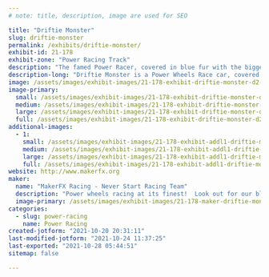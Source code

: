 ```yaml
---
# note: title, description, image are used for SEO

title: "Driftie Monster"
slug: driftie-monster
permalink: /exhibits/driftie-monster/
exhibit-id: 21-178
exhibit-zone: "Power Racing Track"
description: "The famed Power Racer, covered in blue fur with the biggest googly eyes available that day!"
description-long: "Driftie Monster is a Power Wheels Race car, covered in blue fur, with the biggest googly eyes we could get, look out for this machine to eat the competition!"
image: /assets/images/exhibit-images/21-178-exhibit-driftie-monster-d2-large.jpg
image-primary: 
  small: /assets/images/exhibit-images/21-178-exhibit-driftie-monster-d2-small.jpg
  medium: /assets/images/exhibit-images/21-178-exhibit-driftie-monster-d2-medium.jpg
  large: /assets/images/exhibit-images/21-178-exhibit-driftie-monster-d2-large.jpg
  full: /assets/images/exhibit-images/21-178-exhibit-driftie-monster-d2-full.jpg
additional-images: 
  - 1:
    small: /assets/images/exhibit-images/21-178-exhibit-addl1-driftie-monster-driftie-small.jpg
    medium: /assets/images/exhibit-images/21-178-exhibit-addl1-driftie-monster-driftie-medium.jpg
    large: /assets/images/exhibit-images/21-178-exhibit-addl1-driftie-monster-driftie-large.jpg
    full: /assets/images/exhibit-images/21-178-exhibit-addl1-driftie-monster-driftie-full.jpg
website: http://www.makerfx.org
maker: 
  name: "MakerFX Racing - Never Start Racing Team"
  description: "Power wheels racing at its finest!  Look out for our blue furry creation tearing up the track!"
  image-primary: /assets/images/exhibit-images/21-178-maker-driftie-monster-makerfx-logo-hex-medium.png
categories: 
  - slug: power-racing
    name: Power Racing
created-jotform: "2021-10-20 20:31:11"
last-modified-jotform: "2021-10-24 11:37:25"
last-exported: "2021-10-28 05:44:51"
sitemap: false

---
```

